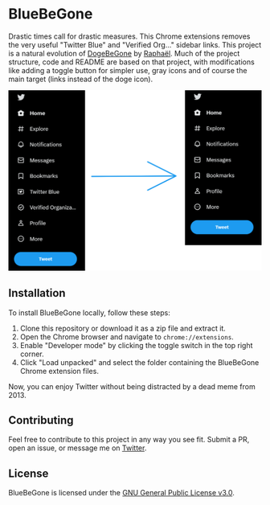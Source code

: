 
# BlueBeGone
Drastic times call for drastic measures. This Chrome extensions removes the very useful "Twitter Blue" and "Verified Org..." sidebar links.
This project is a natural evolution of [DogeBeGone](https://github.com/SableRaf/dogeBeGone_extension) by [Raphaël](https://twitter.com/sableRaph). Much of the project structure, code and README are based on that project, with modifications like adding a toggle button for simpler use, gray icons and of course the main target (links instead of the doge icon).

![BlueBeGone Header](./header.png)


## Installation

To install BlueBeGone locally, follow these steps:

1. Clone this repository or download it as a zip file and extract it.
2. Open the Chrome browser and navigate to `chrome://extensions`.
3. Enable "Developer mode" by clicking the toggle switch in the top right corner.
4. Click "Load unpacked" and select the folder containing the BlueBeGone Chrome extension files.

Now, you can enjoy Twitter without being distracted by a dead meme from 2013.

## Contributing

Feel free to contribute to this project in any way you see fit. Submit a PR, open an issue, or message me on [Twitter](https://twitter.com/patakk).

## License

BlueBeGone is licensed under the [GNU General Public License v3.0](https://www.gnu.org/licenses/gpl-3.0.en.html).
